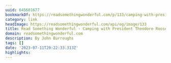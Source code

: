 ```yaml
---
uuid: 645601677
bookmarkOf: https://readsomethingwonderful.com/p/133/camping-with-president-theodore-roosevelt
category: link
headImage: https://readsomethingwonderful.com/api/og/image/133
title: Read Something Wonderful - Camping with President Theodore Roosevelt
domain: readsomethingwonderful.com
description: By John Burroughs
tags: []
date: '2023-07-11T20:22:33.313Z'
highlights:
---
```



